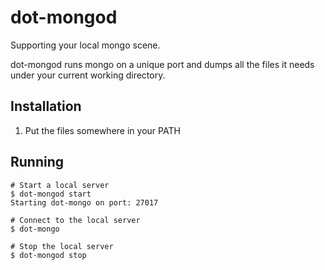# dot-mongod

Supporting your local mongo scene.

dot-mongod runs mongo on a unique port and dumps all the files it needs under your current working directory.

## Installation

1. Put the files somewhere in your PATH

## Running

    # Start a local server
    $ dot-mongod start
    Starting dot-mongo on port: 27017

    # Connect to the local server
    $ dot-mongo

    # Stop the local server
    $ dot-mongod stop

